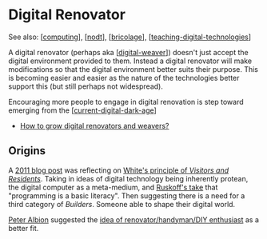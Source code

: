 <!--
 Copyright (C) 2023 David Jones
 
 This program is free software: you can redistribute it and/or modify
 it under the terms of the GNU Affero General Public License as
 published by the Free Software Foundation, either version 3 of the
 License, or (at your option) any later version.
 
 This program is distributed in the hope that it will be useful,
 but WITHOUT ANY WARRANTY; without even the implied warranty of
 MERCHANTABILITY or FITNESS FOR A PARTICULAR PURPOSE.  See the
 GNU Affero General Public License for more details.
 
 You should have received a copy of the GNU Affero General Public License
 along with this program.  If not, see <http://www.gnu.org/licenses/>.
-->

# Digital Renovator

See also: [[computing]], [[nodt]], [[bricolage]], [[teaching-digital-technologies]]

A digital renovator (perhaps aka [[digital-weaver]]) doesn't just accept the digital environment provided to them. Instead a digital renovator will make modifications so that the digital environment better suits their purpose. This is becoming easier and easier as the nature of the technologies better support this (but still perhaps not widespread).

Encouraging more people to engage in digital renovation is step toward emerging from the [[current-digital-dark-age]]

- [How to grow digital renovators and weavers?](https://djon.es/blog/2014/11/07/established-versus-affordances-part-of-the-reason-institutional-e-learning-is-like-teenage-sex/#growing-digital-renovators-and-builders)

## Origins

A [2011 blog post](https://djon.es/blog/2011/07/31/residents-and-visitors-are-builders-the-forgotten-category/) was reflecting on [White's principle of _Visitors and Residents_](http://tallblog.conted.ox.ac.uk/index.php/2009/10/14/visitors-residents-the-video/#). Taking in ideas of digital technology being inherently protean, the digital computer as a meta-medium, and [Ruskoff's take](https://www.huffpost.com/entry/programming-literacy_b_745126) that "programming is a basic literacy". Then suggesting there is a need for a third category of _Builders_. Someone able to shape their digital world.

[Peter Albion](https://dralb.albion.id.au/) suggested the [idea of renovator/handyman/DIY enthusiast](https://www.huffpost.com/entry/programming-literacy_b_745126) as a better fit.



[//begin]: # "Autogenerated link references for markdown compatibility"
[computing]: computing "Computing"
[nodt]: ../nodt/nodt "Nature of Digital Technology"
[bricolage]: ../Bricolage/bricolage "Bricolage"
[teaching-digital-technologies]: <../Teaching/Digital Technologies/teaching-digital-technologies> "Teaching Digital Technologies"
[digital-weaver]: digital-weaver "Digital Weaver"
[current-digital-dark-age]: current-digital-dark-age "Current Digital Dark Age"
[//end]: # "Autogenerated link references"
